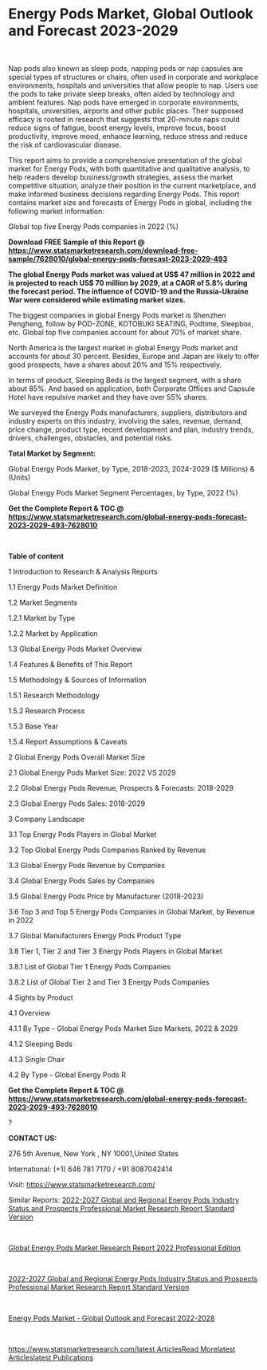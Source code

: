 <h1>Energy Pods Market, Global Outlook and Forecast 2023-2029</h1><br/><p>Nap pods also known as sleep pods, napping pods or nap capsules are special types of structures or chairs, often used in corporate and workplace environments, hospitals and universities that allow people to nap. Users use the pods to take private sleep breaks, often aided by technology and ambient features. Nap pods have emerged in corporate environments, hospitals, universities, airports and other public places. Their supposed efficacy is rooted in research that suggests that 20-minute naps could reduce signs of fatigue, boost energy levels, improve focus, boost productivity, improve mood, enhance learning, reduce stress and reduce the risk of cardiovascular disease.</p>
 
 
 
 <p>This report aims to provide a comprehensive presentation of the global market for Energy Pods, with both quantitative and qualitative analysis, to help readers develop business/growth strategies, assess the market competitive situation, analyze their position in the current marketplace, and make informed business decisions regarding Energy Pods. This report contains market size and forecasts of Energy Pods in global, including the following market information:</p>
 
 
 
 <p>Global top five Energy Pods companies in 2022 (%)</p>
 
 
 
 <p><strong>Download FREE Sample of this Report @ <a href="https://www.statsmarketresearch.com/download-free-sample/7628010/global-energy-pods-forecast-2023-2029-493">https://www.statsmarketresearch.com/download-free-sample/7628010/global-energy-pods-forecast-2023-2029-493</a></strong></p>
 
 
 
 <p><strong>The global Energy Pods market was valued at US$ 47 million in 2022 and is projected to reach US$ 70 million by 2029, at a <strong>CAGR</strong> of 5.8% during the forecast period. The influence of COVID-19 and the Russia-Ukraine War were considered while estimating market sizes.</strong></p>
 
 
 
 <p>The biggest companies in global Energy Pods market is Shenzhen Pengheng, follow by POD-ZONE, KOTOBUKI SEATING, Podtime, Sleepbox, etc. Global top five companies account for about 70% of market share.</p>
 
 
 
 <p>North America is the largest market in global Energy Pods market and accounts for about 30 percent. Besides, Europe and Japan are likely to offer good prospects, have a shares about 20% and 15% respectively.</p>
 
 
 
 <p>In terms of product, Sleeping Beds is the largest segment, with a share about 85%. And based on application, both Corporate Offices and Capsule Hotel have repulsive market and they have over 55% shares.</p>
 
 
 
 <p>We surveyed the Energy Pods manufacturers, suppliers, distributors and industry experts on this industry, involving the sales, revenue, demand, price change, product type, recent development and plan, industry trends, drivers, challenges, obstacles, and potential risks.</p>
 
 
 
 <p><strong>Total Market by Segment:</strong></p>
 
 
 
 <p>Global Energy Pods Market, by Type, 2018-2023, 2024-2029 ($ Millions) & (Units)</p>
 
 
 
 <p>Global Energy Pods Market Segment Percentages, by Type, 2022 (%)</p>
 
 
 
 <div><b>Get the Complete Report & TOC @ <a href="https://www.statsmarketresearch.com/global-energy-pods-forecast-2023-2029-493-7628010">https://www.statsmarketresearch.com/global-energy-pods-forecast-2023-2029-493-7628010</a></b></div>
 
 
 
 <p><br />
 
 <b>Table of content</b></p>
 
 
 
 <p>1 Introduction to Research & Analysis Reports<br />
 
 1.1 Energy Pods Market Definition<br />
 
 1.2 Market Segments<br />
 
 1.2.1 Market by Type<br />
 
 1.2.2 Market by Application<br />
 
 1.3 Global Energy Pods Market Overview<br />
 
 1.4 Features & Benefits of This Report<br />
 
 1.5 Methodology & Sources of Information<br />
 
 1.5.1 Research Methodology<br />
 
 1.5.2 Research Process<br />
 
 1.5.3 Base Year<br />
 
 1.5.4 Report Assumptions & Caveats<br />
 
 2 Global Energy Pods Overall Market Size<br />
 
 2.1 Global Energy Pods Market Size: 2022 VS 2029<br />
 
 2.2 Global Energy Pods Revenue, Prospects & Forecasts: 2018-2029<br />
 
 2.3 Global Energy Pods Sales: 2018-2029<br />
 
 3 Company Landscape<br />
 
 3.1 Top Energy Pods Players in Global Market<br />
 
 3.2 Top Global Energy Pods Companies Ranked by Revenue<br />
 
 3.3 Global Energy Pods Revenue by Companies<br />
 
 3.4 Global Energy Pods Sales by Companies<br />
 
 3.5 Global Energy Pods Price by Manufacturer (2018-2023)<br />
 
 3.6 Top 3 and Top 5 Energy Pods Companies in Global Market, by Revenue in 2022<br />
 
 3.7 Global Manufacturers Energy Pods Product Type<br />
 
 3.8 Tier 1, Tier 2 and Tier 3 Energy Pods Players in Global Market<br />
 
 3.8.1 List of Global Tier 1 Energy Pods Companies<br />
 
 3.8.2 List of Global Tier 2 and Tier 3 Energy Pods Companies<br />
 
 4 Sights by Product<br />
 
 4.1 Overview<br />
 
 4.1.1 By Type - Global Energy Pods Market Size Markets, 2022 & 2029<br />
 
 4.1.2 Sleeping Beds<br />
 
 4.1.3 Single Chair<br />
 
 4.2 By Type - Global Energy Pods R</p>
 
 
 
 <div><b>Get the Complete Report & TOC @ <a href="https://www.statsmarketresearch.com/global-energy-pods-forecast-2023-2029-493-7628010">https://www.statsmarketresearch.com/global-energy-pods-forecast-2023-2029-493-7628010</a></b></div>
 
 
 
 <p>? </p>
 
 
 
 <p><b>CONTACT US:</b><br />
 
 276 5th Avenue, New York , NY 10001,United States<br />
 
 International: (+1) 646 781 7170 / +91 8087042414<br />
 
 Visit: <a href="https://www.statsmarketresearch.com/">https://www.statsmarketresearch.com/</a><br />
 
 Similar Reports: <a href="https://www.statsmarketresearch.com/global-energy-pods-forecast-2023-2029-493-7628010">2022-2027 Global and Regional Energy Pods Industry Status and Prospects Professional Market Research Report Standard Version</a><br />
 
 <br />
 
 <a href="https://www.statsmarketresearch.com/global-energy-pods-forecast-2023-2029-493-7628010">Global Energy Pods Market Research Report 2022 Professional Edition</a><br />
 
 <br />
 
 <a href="https://www.statsmarketresearch.com/global-energy-pods-forecast-2023-2029-493-7628010">2022-2027 Global and Regional Energy Pods Industry Status and Prospects Professional Market Research Report Standard Version</a><br />
 
 <br />
 
 <a href="https://www.statsmarketresearch.com/global-energy-pods-forecast-2023-2029-493-7628010">Energy Pods Market - Global Outlook and Forecast 2022-2028</a><br />
 
 <br />
 
 <a href="https://gyeongbokgung.com">https://www.statsmarketresearch.com/</a><a href="https://hallyeomaritime.com">latest Articles</a><a href="https://jingwansa.com">Read More</a><a href="https://nguoiviet.jp/">latest Articles</a><a href="https://www.intelmarketresearch.com/">latest Publications</a></p>